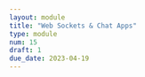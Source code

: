 ```yaml
---
layout: module
title: "Web Sockets & Chat Apps"
type: module
num: 15
draft: 1
due_date: 2023-04-19
---
```

